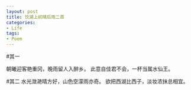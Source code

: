 ```yaml
---
layout: post
title: 饮湖上初晴后雨二首
categories:
- Life
tags:
- Poem
---
```


#其一

朝曦迎客艳重冈，晚雨留人入醉乡。
此意自佳君不会，一杯当属水仙王。

#其二
水光潋滟晴方好，山色空濛雨亦奇。
欲把西湖比西子，淡妆浓抹总相宜。


